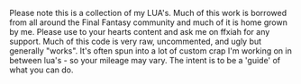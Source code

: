 Please note this is a collection of my LUA's.   Much of this work is borrowed from all around the Final Fantasy community and much of it is home grown by me.  Please use to your hearts content and ask me on ffxiah for any support.   Much of this code is very raw, uncommented, and ugly but generally "works".  It's often spun into a lot of custom crap I'm working on in between lua's - so your mileage may vary.   The intent is to be a 'guide' of what you can do.
